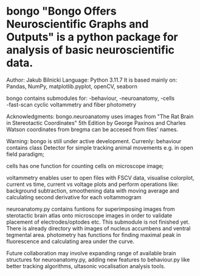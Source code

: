 # bongo "Bongo Offers Neuroscientific Graphs and Outputs" is a python package for analysis of  basic neuroscientific data.
Author: Jakub Bilnicki
Language: Python 3.11.7
It is based mainly on: Pandas, NumPy, matplotlib.pyplot, openCV, seaborn 

bongo contains submodules for: 
  -behaviour,
  -neuroanatomy, 
  -cells  
  -fast-scan cyclic voltammetry
  and fiber photometry

Acknowledgments: bongo.neuroanatomy uses images from "The Rat Brain in Stereotactic Coordinates" 5th Edition by George Paxinos and Charles Watson 
coordinates from bregma can be accesed from files' names.


Warning: bongo is still under active development.
Currenly:
behaviour contains class Detector for simple tracking animal movements e.g. in open field paradigm;

cells has one function for counting cells on microscope image;

voltammetry enables user to open files with FSCV data, visualise colorplot, current vs time, current vs voltage plots
and perform operations like: background subtraction, smoothening data with moving average and calculating second derivative for each voltammogram

neuroanatomy.py contains funtions for superimposing images from sterotactic brain atlas onto microscope images in order to validate placement of electrodes/optodes etc. This submodule is not finished yet. There is already directory with images of nucleus accumbens and ventral tegmental area.
photometry has functions for finding maximal peak in fluorescence and calculating area under the curve.

Future collaboration may involve expanding range of available brain structures for neuroanatomy.py, adding new features to  behaviour.py like better tracking algorithms, ultasonic vocalisation analysis tools. 
